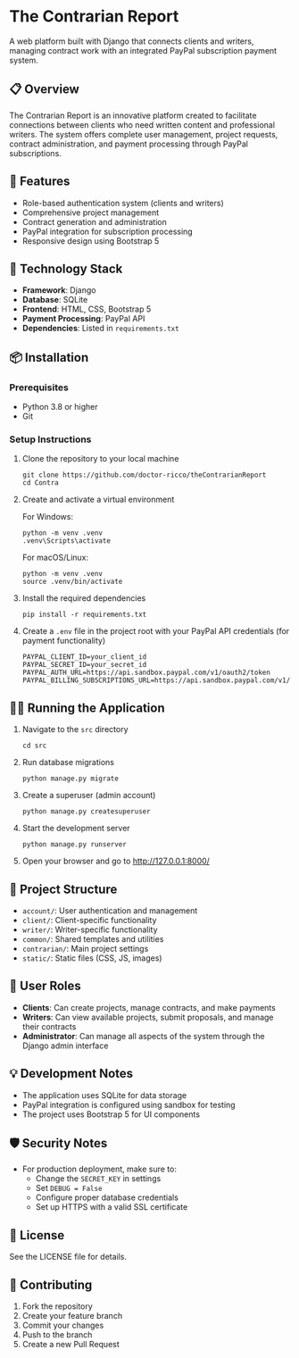 # The Contrarian Report

A web platform built with Django that connects clients and writers, managing contract work with an integrated PayPal subscription payment system.

## 📋 Overview

The Contrarian Report is an innovative platform created to facilitate connections between clients who need written content and professional writers. The system offers complete user management, project requests, contract administration, and payment processing through PayPal subscriptions.

## 🚀 Features

- Role-based authentication system (clients and writers)
- Comprehensive project management
- Contract generation and administration
- PayPal integration for subscription processing
- Responsive design using Bootstrap 5

## 🔧 Technology Stack

- **Framework**: Django
- **Database**: SQLite
- **Frontend**: HTML, CSS, Bootstrap 5
- **Payment Processing**: PayPal API
- **Dependencies**: Listed in `requirements.txt`

## 📦 Installation

### Prerequisites

- Python 3.8 or higher
- Git

### Setup Instructions

1. Clone the repository to your local machine

    ```
    git clone https://github.com/doctor-ricco/theContrarianReport
    cd Contra
    ```

2. Create and activate a virtual environment

    For Windows:
    
    ```
    python -m venv .venv
    .venv\Scripts\activate
    ```
    
    For macOS/Linux:
    
    ```
    python -m venv .venv
    source .venv/bin/activate
    ```

3. Install the required dependencies

    ```
    pip install -r requirements.txt
    ```

4. Create a `.env` file in the project root with your PayPal API credentials (for payment functionality)

    ```
    PAYPAL_CLIENT_ID=your_client_id
    PAYPAL_SECRET_ID=your_secret_id
    PAYPAL_AUTH_URL=https://api.sandbox.paypal.com/v1/oauth2/token
    PAYPAL_BILLING_SUBSCRIPTIONS_URL=https://api.sandbox.paypal.com/v1/billing/subscriptions
    ```

## 🏃‍♂️ Running the Application

1. Navigate to the `src` directory

    ```
    cd src
    ```

2. Run database migrations

    ```
    python manage.py migrate
    ```

3. Create a superuser (admin account)

    ```
    python manage.py createsuperuser
    ```

4. Start the development server

    ```
    python manage.py runserver
    ```

5. Open your browser and go to http://127.0.0.1:8000/

## 📱 Project Structure

- `account/`: User authentication and management
- `client/`: Client-specific functionality
- `writer/`: Writer-specific functionality
- `common/`: Shared templates and utilities
- `contrarian/`: Main project settings
- `static/`: Static files (CSS, JS, images)

## 🔑 User Roles

- **Clients**: Can create projects, manage contracts, and make payments
- **Writers**: Can view available projects, submit proposals, and manage their contracts
- **Administrator**: Can manage all aspects of the system through the Django admin interface

## 💡 Development Notes

- The application uses SQLite for data storage
- PayPal integration is configured using sandbox for testing
- The project uses Bootstrap 5 for UI components

## 🛡️ Security Notes

- For production deployment, make sure to:
  - Change the `SECRET_KEY` in settings
  - Set `DEBUG = False`
  - Configure proper database credentials
  - Set up HTTPS with a valid SSL certificate

## 📄 License

See the LICENSE file for details.

## 🤝 Contributing

1. Fork the repository
2. Create your feature branch
3. Commit your changes
4. Push to the branch
5. Create a new Pull Request 